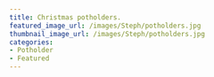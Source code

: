 ```yaml
---
title: Christmas potholders.
featured_image_url: /images/Steph/potholders.jpg
thumbnail_image_url: /images/Steph/potholders.jpg
categories: 
- Potholder
- Featured
---
```

